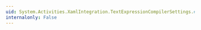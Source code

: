 ```yaml
---
uid: System.Activities.XamlIntegration.TextExpressionCompilerSettings.#ctor
internalonly: False
---
```

